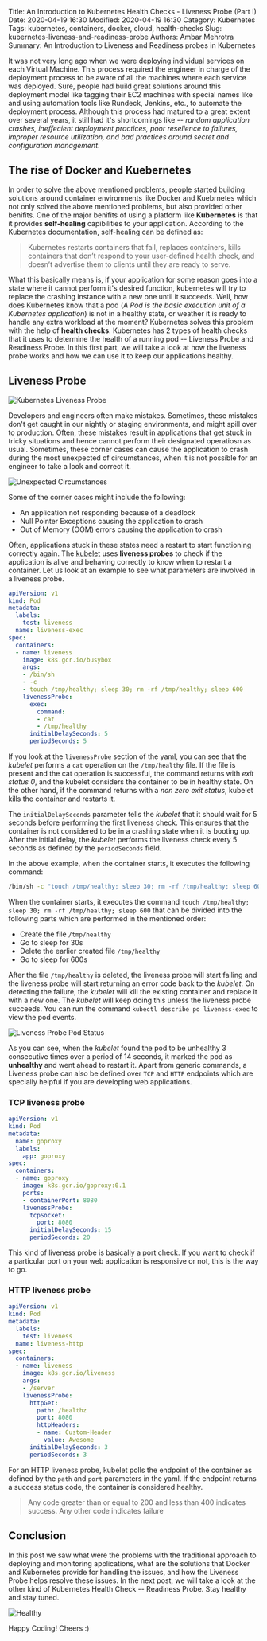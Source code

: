 Title: An Introduction to Kubernetes Health Checks - Liveness Probe (Part I) 
Date: 2020-04-19 16:30
Modified: 2020-04-19 16:30
Category: Kubernetes
Tags: kubernetes, containers, docker, cloud, health-checks
Slug: kubernetes-liveness-and-readiness-probe
Authors: Ambar Mehrotra
Summary: An Introduction to Liveness and Readiness probes in Kubernetes

It was not very long ago when we were deploying individual services on each Virtual Machine. This process required the engineer in charge of the deployment process to be aware of all the machines where each service was deployed. Sure, people had build great solutions around this deployment model like tagging their EC2 machines with special names like and using automation tools like Rundeck, Jenkins, etc., to automate the deployment process. Although this process had matured to a great extent over several years, it still had it's shortcomings like -- _random application crashes, ineffecient deployment practices, poor reselience to failures, improper resource utilization, and bad practices around secret and configuration management_.

The rise of Docker and Kuebernetes
----------------------------------
In order to solve the above mentioned problems, people started building solutions around container environments like Docker and Kuebrnetes which not only solved the above mentioned problems, but also provided other benifits. One of the major benifits of using a platform like __Kubernetes__ is that it provides __self-healing__ capibilities to your application. According to the Kubernetes documentation, self-healing can be defined as:

> Kubernetes restarts containers that fail, replaces containers, kills containers that don’t respond to your user-defined health check, and doesn’t advertise them to clients until they are ready to serve.

What this basically means is, if your application for some reason goes into a state where it cannot perform it's desired function, kubernetes will try to replace the crashing instance with a new one until it succeeds. Well, how does Kubernetes know that a pod (_A Pod is the basic execution unit of a Kubernetes application_) is not in a healthy state, or weather it is ready to handle any extra workload at the moment? Kubernetes solves this problem with the help of __health checks__. Kubernetes has 2 types of health checks that it uses to determine the health of a running pod -- Liveness Probe and Readiness Probe. In this first part, we will take a look at how the liveness probe works and how we can use it to keep our applications healthy.

Liveness Probe
--------------
![Kubernetes Liveness Probe](https://media.giphy.com/media/SYRBDJ0Pj3pSxx6Lft/giphy.gif)

Developers and engineers often make mistakes. Sometimes, these mistakes don't get caught in our nightly or staging environments, and might spill over to production. Often, these mistakes result in applications that get stuck in tricky situations and hence cannot perform their designated operatiosn as usual. Sometimes, these corner cases can cause the application to crash during the most unexpected of circumstances, when it is not possible for an engineer to take a look and correct it.

![Unexpected Circumstances](https://media.giphy.com/media/u5Pxn776rafRe/giphy.gif)

Some of the corner cases might include the following:

- An application not responding because of a deadlock
- Null Pointer Exceptions causing the application to crash
- Out of Memory (OOM) errors causing the application to crash

Often, applications stuck in these states need a restart to start functioning correctly again. The [kubelet](https://kubernetes.io/docs/admin/kubelet/) uses __liveness probes__ to check if the application is alive and behaving correctly to know when to restart a container. Let us look at an example to see what parameters are involved in a liveness probe.

```yaml
apiVersion: v1
kind: Pod
metadata:
  labels:
    test: liveness
  name: liveness-exec
spec:
  containers:
  - name: liveness
    image: k8s.gcr.io/busybox
    args:
    - /bin/sh
    - -c
    - touch /tmp/healthy; sleep 30; rm -rf /tmp/healthy; sleep 600
    livenessProbe:
      exec:
        command:
        - cat
        - /tmp/healthy
      initialDelaySeconds: 5
      periodSeconds: 5
```

If you look at the `livenessProbe` section of the yaml, you can see that the _kubelet_ performs a `cat` operation on the `/tmp/healthy` file. If the file is present and the cat operation is successful, the command returns with _exit status 0_, and the kubelet considers the container to be in healthy state. On the other hand, if the command returns with a _non zero exit status_, kubelet kills the container and restarts it. 

The `initialDelaySeconds` parameter tells the _kubelet_ that it should wait for 5 seconds before performing the first liveness check. This ensures that the container is not considered to be in a crashing state when it is booting up. After the initial delay, the _kubelet_ performs the liveness check every 5 seconds as defined by the `periodSeconds` field.

In the above example, when the container starts, it executes the following command:
```sh
/bin/sh -c "touch /tmp/healthy; sleep 30; rm -rf /tmp/healthy; sleep 600"
```

When the container starts, it executes the command `touch /tmp/healthy; sleep 30; rm -rf /tmp/healthy; sleep 600` that can be divided into the following parts which are performed in the mentioned order:

- Create the file `/tmp/healthy`
- Go to sleep for 30s
- Delete the earlier created file `/tmp/healthy`
- Go to sleep for 600s

After the file `/tmp/healthy` is deleted, the liveness probe will start failing and the liveness probe will start returning an error code back to the _kubelet_. On detecting the failure, the _kubelet_ will kill the existing container and replace it with a new one. The _kubelet_ will keep doing this unless the liveness probe succeeds. You can run the command `kubectl describe po liveness-exec` to view the pod events.

![Liveness Probe Pod Status](https://imgur.com/PmEXLS0.png)

As you can see, when the _kubelet_ found the pod to be unhealthy 3 consecutive times over a period of 14 seconds, it marked the pod as __unhealthy__ and went ahead to restart it. Apart from generic commands, a Liveness probe can also be defined over `TCP` and `HTTP` endpoints which are specially helpful if you are developing web applications.

### TCP liveness probe

```yaml
apiVersion: v1
kind: Pod
metadata:
  name: goproxy
  labels:
    app: goproxy
spec:
  containers:
  - name: goproxy
    image: k8s.gcr.io/goproxy:0.1
    ports:
    - containerPort: 8080
    livenessProbe:
      tcpSocket:
        port: 8080
      initialDelaySeconds: 15
      periodSeconds: 20
```

This kind of liveness probe is basically a port check. If you want to check if a particular port on your web application is responsive or not, this is the way to go.


### HTTP liveness probe

```yaml
apiVersion: v1
kind: Pod
metadata:
  labels:
    test: liveness
  name: liveness-http
spec:
  containers:
  - name: liveness
    image: k8s.gcr.io/liveness
    args:
    - /server
    livenessProbe:
      httpGet:
        path: /healthz
        port: 8080
        httpHeaders:
        - name: Custom-Header
          value: Awesome
      initialDelaySeconds: 3
      periodSeconds: 3
```

For an HTTP liveness probe, kubelet polls the endpoint of the container as defined by the `path` and `port` parameters in the yaml. If the endpoint returns a success status code, the container is considered healthy.

> Any code greater than or equal to 200 and less than 400 indicates success. Any other code indicates failure

Conclusion
----------

In this post we saw what were the problems with the traditional approach to deploying and monitoring applications, what are the solutions that Docker and Kubernetes provide for handling the issues, and how the Liveness Probe helps resolve these issues. In the next post, we will take a look at the other kind of Kubernetes Health Check -- Readiness Probe. Stay healthy and stay tuned.

![Healthy](https://media.giphy.com/media/8lMQKIZIXiOn0VVs3A/giphy.gif)

Happy Coding! Cheers :)